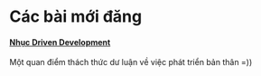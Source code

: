 # Các bài mới đăng 

#### [Nhục Driven Development](/#/nhuc-driven-development)
Một quan điểm thách thức dư luận về việc phát triển bản thân =))
